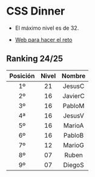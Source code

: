 # CSS Dinner

- El máximo nivel es de 32.

- [Web para hacer el reto](https://flukeout.github.io/)

## Ranking 24/25

| Posición  | Nivel       |  Nombre    |
|:----------:|:-----------:|:----------:|
| 1º        | 21          | JesusC     |
| 2º        | 16          | JavierC    |
| 3º        | 16          | PabloM     |
| 4ª        | 16          | JesusV     |
| 5º        | 16          | MarioA     |
| 6º        | 16          | PabloB     |
| 7º        | 12          | MarioG     |
| 8º        | 07          | Ruben      |
| 9º        | 07          | DiegoS     |
